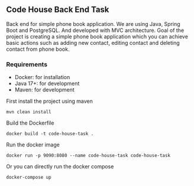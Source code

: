 ## Code House Back End Task

Back end for simple phone book application. 
We are using Java, Spring Boot and PostgreSQL.
And developed with MVC architecture.
Goal of the project is  creating a simple phone book application
which you can achieve basic actions such as adding new contact,
editing contact and deleting contact from phone book. 


### Requirements
* Docker: for installation
* Java 17+: for development
* Maven: for development

First install the project using maven

`mvn clean install`

Build the Dockerfile 

`docker build -t code-house-task .`

Run the docker image

`docker run -p 9090:8080 --name code-house-task code-house-task`

Or you can directly run the docker compose

`docker-compose up`
